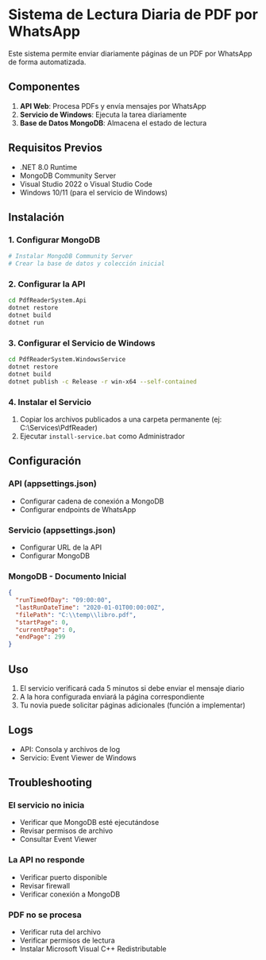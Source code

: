 # Sistema de Lectura Diaria de PDF por WhatsApp

Este sistema permite enviar diariamente páginas de un PDF por WhatsApp de forma automatizada.

## Componentes

1. **API Web**: Procesa PDFs y envía mensajes por WhatsApp
2. **Servicio de Windows**: Ejecuta la tarea diariamente
3. **Base de Datos MongoDB**: Almacena el estado de lectura

## Requisitos Previos

- .NET 8.0 Runtime
- MongoDB Community Server
- Visual Studio 2022 o Visual Studio Code
- Windows 10/11 (para el servicio de Windows)

## Instalación

### 1. Configurar MongoDB

```bash
# Instalar MongoDB Community Server
# Crear la base de datos y colección inicial
```

### 2. Configurar la API

```bash
cd PdfReaderSystem.Api
dotnet restore
dotnet build
dotnet run
```

### 3. Configurar el Servicio de Windows

```bash
cd PdfReaderSystem.WindowsService
dotnet restore
dotnet build
dotnet publish -c Release -r win-x64 --self-contained
```

### 4. Instalar el Servicio

1. Copiar los archivos publicados a una carpeta permanente (ej: C:\Services\PdfReader)
2. Ejecutar `install-service.bat` como Administrador

## Configuración

### API (appsettings.json)
- Configurar cadena de conexión a MongoDB
- Configurar endpoints de WhatsApp

### Servicio (appsettings.json)
- Configurar URL de la API
- Configurar MongoDB

### MongoDB - Documento Inicial
```json
{
  "runTimeOfDay": "09:00:00",
  "lastRunDateTime": "2020-01-01T00:00:00Z",
  "filePath": "C:\\temp\\libro.pdf",
  "startPage": 0,
  "currentPage": 0,
  "endPage": 299
}
```

## Uso

1. El servicio verificará cada 5 minutos si debe enviar el mensaje diario
2. A la hora configurada enviará la página correspondiente
3. Tu novia puede solicitar páginas adicionales (función a implementar)

## Logs

- API: Consola y archivos de log
- Servicio: Event Viewer de Windows

## Troubleshooting

### El servicio no inicia
- Verificar que MongoDB esté ejecutándose
- Revisar permisos de archivo
- Consultar Event Viewer

### La API no responde
- Verificar puerto disponible
- Revisar firewall
- Verificar conexión a MongoDB

### PDF no se procesa
- Verificar ruta del archivo
- Verificar permisos de lectura
- Instalar Microsoft Visual C++ Redistributable